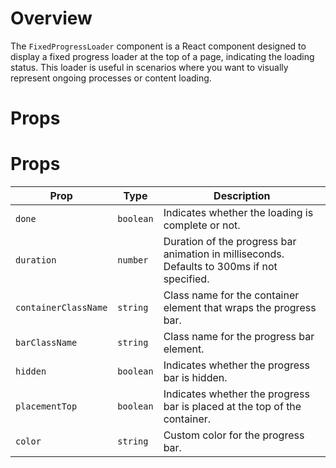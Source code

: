 # Overview

The `FixedProgressLoader` component is a React component designed to display a fixed progress loader at the top of a page, indicating the loading status. This loader is useful in scenarios where you want to visually represent ongoing processes or content loading.

# Props

# Props

| Prop                 | Type      | Description                                                                                 |
| -------------------- | --------- | ------------------------------------------------------------------------------------------- |
| `done`               | `boolean` | Indicates whether the loading is complete or not.                                           |
| `duration`           | `number`  | Duration of the progress bar animation in milliseconds. Defaults to 300ms if not specified. |
| `containerClassName` | `string`  | Class name for the container element that wraps the progress bar.                           |
| `barClassName`       | `string`  | Class name for the progress bar element.                                                    |
| `hidden`             | `boolean` | Indicates whether the progress bar is hidden.                                               |
| `placementTop`       | `boolean` | Indicates whether the progress bar is placed at the top of the container.                   |
| `color`              | `string`  | Custom color for the progress bar.                                                          |
